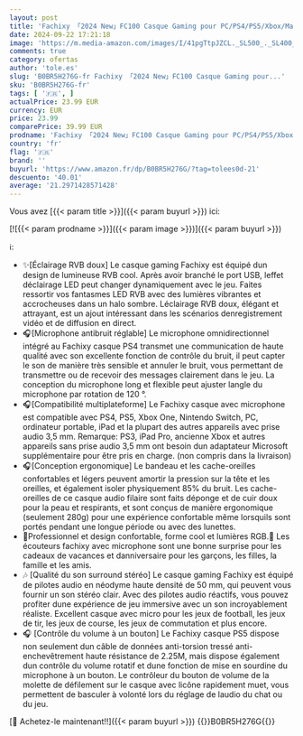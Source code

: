 ```yaml
---
layout: post
title: 'Fachixy 「2024 New」FC100 Casque Gaming pour PC/PS4/PS5/Xbox/Mac/Nintendo Switch  Casque Gamer PS4 avec Lumière RVB  Casque PS5 avec Micro  Casque Antibruit avec Prise Jack 3 5 MM - Vert'
date: 2024-09-22 17:21:18
image: 'https://m.media-amazon.com/images/I/41pgTtpJZCL._SL500_._SL400_.jpg'
comments: true
category: ofertas
author: 'tole.es'
slug: 'B0BR5H276G-fr Fachixy 「2024 New」FC100 Casque Gaming pour...'
sku: 'B0BR5H276G-fr'
tags: [ '🇫🇷', ]
actualPrice: 23.99 EUR
currency: EUR
price: 23.99
comparePrice: 39.99 EUR
prodname: 'Fachixy 「2024 New」FC100 Casque Gaming pour PC/PS4/PS5/Xbox/Mac/Nintendo Switch  Casque Gamer PS4 avec Lumière RVB  Casque PS5 avec Micro  Casque Antibruit avec Prise Jack 3 5 MM - Vert'
country: 'fr'
flag: '🇫🇷'
brand: ''
buyurl: 'https://www.amazon.fr/dp/B0BR5H276G/?tag=tolees0d-21'
descuento: '40.01'
average: '21.2971428571428'
---
```


Vous avez [{{< param title >}}]({{< param buyurl >}}) ici:

[![{{< param prodname >}}]({{< param image >}})]({{< param buyurl >}})

ℹ️:

- ✨[Éclairage RVB doux] Le casque gaming Fachixy est équipé dun design de lumineuse RVB cool. Après avoir branché le port USB, leffet déclairage LED peut changer dynamiquement avec le jeu. Faites ressortir vos fantasmes LED RVB avec des lumières vibrantes et accrocheuses dans un halo sombre. Léclairage RVB doux, élégant et attrayant, est un ajout intéressant dans les scénarios denregistrement vidéo et de diffusion en direct.
- 🎧[Microphone antibruit réglable] Le microphone omnidirectionnel intégré au Fachixy casque PS4 transmet une communication de haute qualité avec son excellente fonction de contrôle du bruit, il peut capter le son de manière très sensible et annuler le bruit, vous permettant de transmettre ou de recevoir des messages clairement dans le jeu. La conception du microphone long et flexible peut ajuster langle du microphone par rotation de 120 °.
- 🎧[Compatibilité multiplateforme] Le Fachixy casque avec microphone est compatible avec PS4, PS5, Xbox One, Nintendo Switch, PC, ordinateur portable, iPad et la plupart des autres appareils avec prise audio 3,5 mm. Remarque: PS3, iPad Pro, ancienne Xbox et autres appareils sans prise audio 3,5 mm ont besoin dun adaptateur Microsoft supplémentaire pour être pris en charge. (non compris dans la livraison)
- 🎧[Conception ergonomique] Le bandeau et les cache-oreilles confortables et légers peuvent amortir la pression sur la tête et les oreilles, et également isoler physiquement 85% du bruit. Les cache-oreilles de ce casque audio filaire sont faits déponge et de cuir doux pour la peau et respirants, et sont conçus de manière ergonomique (seulement 280g) pour une expérience confortable même lorsquils sont portés pendant une longue période ou avec des lunettes.
- 🎁Professionnel et design confortable, forme cool et lumières RGB.🎁 Les écouteurs fachixy avec microphone sont une bonne surprise pour les cadeaux de vacances et danniversaire pour les garçons, les filles, la famille et les amis.
- 🎶 [Qualité du son surround stéréo] Le casque gaming Fachixy est équipé de pilotes audio en néodyme haute densité de 50 mm, qui peuvent vous fournir un son stéréo clair. Avec des pilotes audio réactifs, vous pouvez profiter dune expérience de jeu immersive avec un son incroyablement réaliste. Excellent casque avec micro pour les jeux de football, les jeux de tir, les jeux de course, les jeux de commutation et plus encore.
- 🎧 [Contrôle du volume à un bouton] Le Fachixy casque PS5 dispose non seulement dun câble de données anti-torsion tressé anti-enchevêtrement haute résistance de 2.25M, mais dispose également dun contrôle du volume rotatif et dune fonction de mise en sourdine du microphone à un bouton. Le contrôleur du bouton de volume de la molette de défilement sur le casque avec licône rapidement muet, vous permettent de basculer à volonté lors du réglage de laudio du chat ou du jeu.

[🛒 Achetez-le maintenant!!]({{< param buyurl >}})
{{<world>}}B0BR5H276G{{</world>}}
